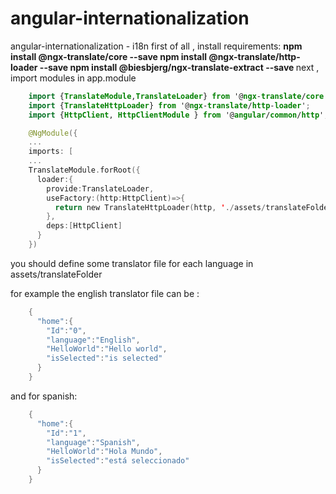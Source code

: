 # angular-internationalization
angular-internationalization - i18n
first of all , install requirements:
<b>
    npm install @ngx-translate/core --save
    npm install @ngx-translate/http-loader --save
    npm install @biesbjerg/ngx-translate-extract --save
</b>
next , import modules in app.module

```swift    
    import {TranslateModule,TranslateLoader} from '@ngx-translate/core'; 
    import {TranslateHttpLoader} from '@ngx-translate/http-loader';
    import {HttpClient, HttpClientModule } from '@angular/common/http';

    @NgModule({
    ...
    imports: [
    ...
    TranslateModule.forRoot({
      loader:{
        provide:TranslateLoader,
        useFactory:(http:HttpClient)=>{
          return new TranslateHttpLoader(http, './assets/translateFolder/','.json')
        },
        deps:[HttpClient]
      }
    })  
```  
you should define some translator file for each language in assets/translateFolder


for example the english translator file can be :

```swift  
    { 
      "home":{ 
        "Id":"0",
        "language":"English",
        "HelloWorld":"Hello world",
        "isSelected":"is selected" 
      }
    }
```    
and for spanish:
```swift 
    { 
      "home":{ 
        "Id":"1",
        "language":"Spanish",
        "HelloWorld":"Hola Mundo",
        "isSelected":"está seleccionado" 
      }
    }
```    



    
